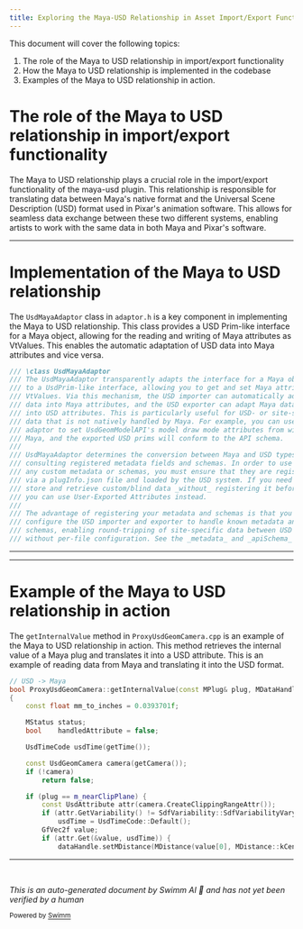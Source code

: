 ```yaml
---
title: Exploring the Maya-USD Relationship in Asset Import/Export Functionality
---
```


This document will cover the following topics:

1. The role of the Maya to USD relationship in import/export functionality
2. How the Maya to USD relationship is implemented in the codebase
3. Examples of the Maya to USD relationship in action.

# The role of the Maya to USD relationship in import/export functionality

The Maya to USD relationship plays a crucial role in the import/export functionality of the maya-usd plugin. This relationship is responsible for translating data between Maya's native format and the Universal Scene Description (USD) format used in Pixar's animation software. This allows for seamless data exchange between these two different systems, enabling artists to work with the same data in both Maya and Pixar's software.

<SwmSnippet path="/lib/mayaUsd/fileio/utils/adaptor.h" line="289">

---

# Implementation of the Maya to USD relationship

The `UsdMayaAdaptor` class in `adaptor.h` is a key component in implementing the Maya to USD relationship. This class provides a USD Prim-like interface for a Maya object, allowing for the reading and writing of Maya attributes as VtValues. This enables the automatic adaptation of USD data into Maya attributes and vice versa.

```c
/// \class UsdMayaAdaptor
/// The UsdMayaAdaptor transparently adapts the interface for a Maya object
/// to a UsdPrim-like interface, allowing you to get and set Maya attributes as
/// VtValues. Via this mechanism, the USD importer can automatically adapt USD
/// data into Maya attributes, and the USD exporter can adapt Maya data back
/// into USD attributes. This is particularly useful for USD- or site-specific
/// data that is not natively handled by Maya. For example, you can use the
/// adaptor to set UsdGeomModelAPI's model draw mode attributes from within
/// Maya, and the exported USD prims will conform to the API schema.
///
/// UsdMayaAdaptor determines the conversion between Maya and USD types by
/// consulting registered metadata fields and schemas. In order to use it with
/// any custom metadata or schemas, you must ensure that they are registered
/// via a plugInfo.json file and loaded by the USD system. If you need to
/// store and retrieve custom/blind data _without_ registering it beforehand,
/// you can use User-Exported Attributes instead.
///
/// The advantage of registering your metadata and schemas is that you can
/// configure the USD importer and exporter to handle known metadata and
/// schemas, enabling round-tripping of site-specific data between USD and Maya
/// without per-file configuration. See the _metadata_ and _apiSchema_ flags on
```

---

</SwmSnippet>

<SwmSnippet path="/plugin/al/lib/AL_USDMaya/AL/usdmaya/nodes/ProxyUsdGeomCamera.cpp" line="106">

---

# Example of the Maya to USD relationship in action

The `getInternalValue` method in `ProxyUsdGeomCamera.cpp` is an example of the Maya to USD relationship in action. This method retrieves the internal value of a Maya plug and translates it into a USD attribute. This is an example of reading data from Maya and translating it into the USD format.

```c++
// USD -> Maya
bool ProxyUsdGeomCamera::getInternalValue(const MPlug& plug, MDataHandle& dataHandle)
{
    const float mm_to_inches = 0.0393701f;

    MStatus status;
    bool    handledAttribute = false;

    UsdTimeCode usdTime(getTime());

    const UsdGeomCamera camera(getCamera());
    if (!camera)
        return false;

    if (plug == m_nearClipPlane) {
        const UsdAttribute attr(camera.CreateClippingRangeAttr());
        if (attr.GetVariability() != SdfVariability::SdfVariabilityVarying)
            usdTime = UsdTimeCode::Default();
        GfVec2f value;
        if (attr.Get(&value, usdTime)) {
            dataHandle.setMDistance(MDistance(value[0], MDistance::kCentimeters));
```

---

</SwmSnippet>

&nbsp;

_This is an auto-generated document by Swimm AI 🌊 and has not yet been verified by a human_

<SwmMeta version="3.0.0" repo-id="Z2l0aHViJTNBJTNBbWF5YS11c2QlM0ElM0FnaWxhZG5hdm90" repo-name="maya-usd"><sup>Powered by [Swimm](/)</sup></SwmMeta>
